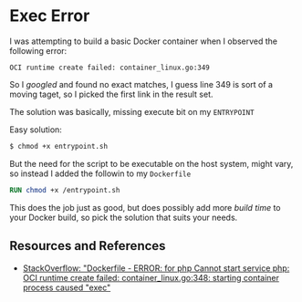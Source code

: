 # Exec Error

I was attempting to build a basic Docker container when I observed the following error:

```
OCI runtime create failed: container_linux.go:349
```

So I _googled_ and found no exact matches, I guess line 349 is sort of a moving taget, so I picked the first link in the result set.

The solution was basically, missing execute bit on my `ENTRYPOINT`

Easy solution:

```bash
$ chmod +x entrypoint.sh
```

But the need for the script to be executable on the host system, might vary, so instead I added the followin to my `Dockerfile`

```Dockerfile
RUN chmod +x /entrypoint.sh
```

This does the job just as good, but does possibly add more _build time_ to your Docker build, so pick the solution that suits your needs.

## Resources and References

- [StackOverflow: "Dockerfile - ERROR: for php Cannot start service php: OCI runtime create failed: container_linux.go:348: starting container process caused "exec"](https://stackoverflow.com/questions/51458505/dockerfile-error-for-php-cannot-start-service-php-oci-runtime-create-failed)
